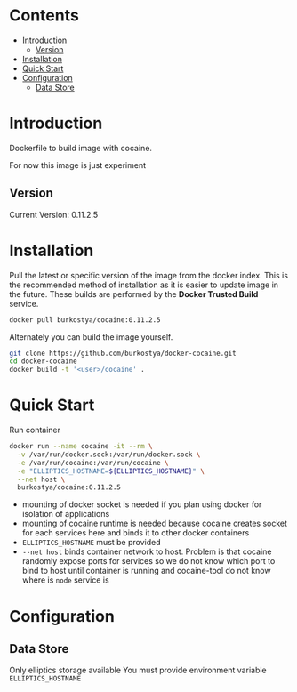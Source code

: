 # Contents
- [Introduction](#introduction)
    - [Version](#version)
- [Installation](#installation)
- [Quick Start](#quick-start)
- [Configuration](#configuration)
    - [Data Store](#data-store)

# Introduction
Dockerfile to build image with cocaine.

For now this image is just experiment

## Version
Current Version: 0.11.2.5

# Installation

Pull the latest or specific version of the image from the docker index.
This is the recommended method of installation as it is easier to update image
in the future.
These builds are performed by the **Docker Trusted Build** service.

```bash
docker pull burkostya/cocaine:0.11.2.5
```

Alternately you can build the image yourself.

```bash
git clone https://github.com/burkostya/docker-cocaine.git
cd docker-cocaine
docker build -t '<user>/cocaine' .
```

# Quick Start
Run container

```bash
docker run --name cocaine -it --rm \
  -v /var/run/docker.sock:/var/run/docker.sock \
  -e /var/run/cocaine:/var/run/cocaine \
  -e "ELLIPTICS_HOSTNAME=${ELLIPTICS_HOSTNAME}" \
  --net host \
  burkostya/cocaine:0.11.2.5
```

- mounting of docker socket is needed if you plan using docker
for isolation of applications
- mounting of cocaine runtime is needed because cocaine
creates socket for each services here and binds it to other docker containers
- `ELLIPTICS_HOSTNAME` must be provided
- `--net host` binds container network to host.
Problem is that cocaine randomly expose ports for services
so we do not know which port to bind to host until container is running
and cocaine-tool do not know where is `node` service is

# Configuration

## Data Store

Only elliptics storage available
You must provide environment variable `ELLIPTICS_HOSTNAME`
